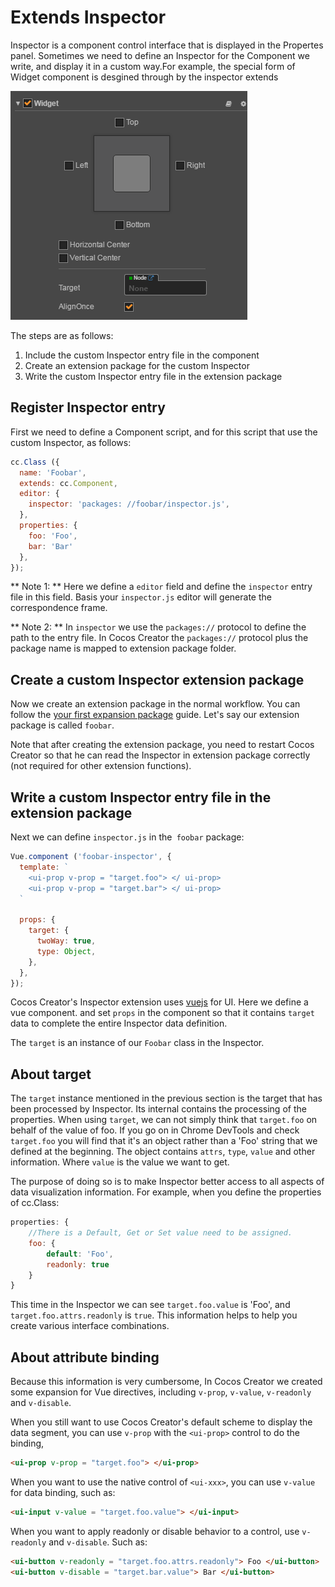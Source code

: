 # Extends Inspector

Inspector is a component control interface that is displayed in the Propertes panel. Sometimes we need to define an Inspector for the Component we write, and display it in a custom way.For example, the special form of Widget component is desgined through by the inspector extends

![extend inspector](assets/extend-inspector.png)

The steps are as follows:

1. Include the custom Inspector entry file in the component
2. Create an extension package for the custom Inspector
3. Write the custom Inspector entry file in the extension package

## Register Inspector entry

First we need to define a Component script, and for this script that use the custom Inspector, as follows:

```javascript
cc.Class ({
  name: 'Foobar',
  extends: cc.Component,
  editor: {
    inspector: 'packages: //foobar/inspector.js',
  },
  properties: {
    foo: 'Foo',
    bar: 'Bar'
  },
});
```

** Note 1: ** Here we define a `editor` field and define the `inspector` entry file in this field. Basis your `inspector.js` editor will generate the correspondence frame.

** Note 2: ** In `inspector` we use the `packages://` protocol to define the path to the entry file. In Cocos Creator the `packages://` protocol plus the package name is mapped to extension package folder.

## Create a custom Inspector extension package

Now we create an extension package in the normal workflow. You can follow the [your first expansion package](your-first-extension.md) guide.
Let's say our extension package is called `foobar`.

Note that after creating the extension package, you need to restart Cocos Creator so that he can read the Inspector in extension package correctly (not required for other extension functions).

## Write a custom Inspector entry file in the extension package

Next we can define `inspector.js` in the` foobar` package: 

```javascript
Vue.component ('foobar-inspector', {
  template: `
    <ui-prop v-prop = "target.foo"> </ ui-prop>
    <ui-prop v-prop = "target.bar"> </ ui-prop>
  `

  props: {
    target: {
      twoWay: true,
      type: Object,
    },
  },
});
```

Cocos Creator's Inspector extension uses [vuejs](//vuejs.org/) for UI. Here we define a vue component.
and set `props` in the component so that it contains `target` data to complete the entire Inspector data definition.

The `target` is an instance of our `Foobar` class in the Inspector.

## About target

The `target` instance mentioned in the previous section is the target that has been processed by Inspector. Its internal contains the processing of the properties.
When using `target`, we can not simply think that `target.foo` on behalf of the value of foo. If you go on in Chrome DevTools and check `target.foo` you will
find that it's an object rather than a 'Foo' string that we defined at the beginning. The object contains `attrs`,
`type`, `value` and other information. Where `value` is the value we want to get.

The purpose of doing so is to make Inspector better access to all aspects of data visualization information. For example, when you define the properties of cc.Class:

```javascript
properties: {
    //There is a Default, Get or Set value need to be assigned.
    foo: {
        default: 'Foo',
        readonly: true
    }
}
```

This time in the Inspector we can see `target.foo.value` is 'Foo', and `target.foo.attrs.readonly` is `true`.
This information helps to help you create various interface combinations.

## About attribute binding

Because this information is very cumbersome, In Cocos Creator we created some expansion for Vue directives, including `v-prop`, `v-value`, `v-readonly` and `v-disable`.

When you still want to use Cocos Creator's default scheme to display the data segment, you can use `v-prop` with the `<ui-prop>` control to do the binding,

```html
<ui-prop v-prop = "target.foo"> </ui-prop>
```

When you want to use the native control of `<ui-xxx>`, you can use `v-value` for data binding, such as:

```html
<ui-input v-value = "target.foo.value"> </ui-input>
```

When you want to apply readonly or disable behavior to a control, use `v-readonly` and `v-disable`. Such as:

```html
<ui-button v-readonly = "target.foo.attrs.readonly"> Foo </ui-button>
<ui-button v-disable = "target.bar.value"> Bar </ui-button>
```